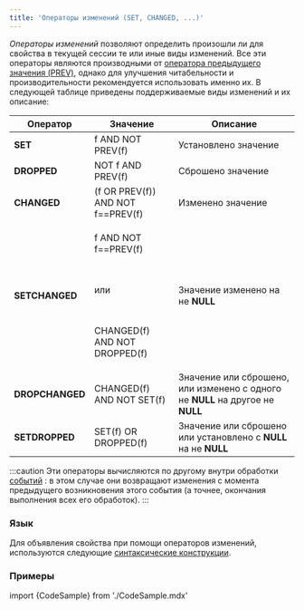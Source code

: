 ```yaml
---
title: 'Операторы изменений (SET, CHANGED, ...)'
---
```


*Операторы изменений* позволяют определить произошли ли для свойства в текущей сессии те или иные виды изменений. Все эти операторы являются производными от [оператора предыдущего значения (PREV)](Previous_value_PREV_.md), однако для улучшения читабельности и производительности рекомендуется использовать именно их. В следующей таблице приведены поддерживаемые виды изменений и их описание:

|Оператор|Значение|Описание|
|---|---|---|
|<strong>SET</strong>|f AND NOT PREV(f)|Установлено значение|
|<strong>DROPPED</strong>|NOT f AND PREV(f)|Сброшено значение|
|<strong>CHANGED</strong>|(f OR PREV(f)) AND NOT f==PREV(f)|Изменено значение|
|<strong>SETCHANGED</strong>|<p>f AND NOT f==PREV(f)</p><br/><p>или</p><br/><p>CHANGED(f) AND NOT DROPPED(f)</p>|Значение изменено на не <strong>NULL</strong>|
|<strong>DROPCHANGED</strong>|CHANGED(f) AND NOT SET(f)|Значение или сброшено, или изменено с одного не <strong>NULL</strong> на другое не <strong>NULL</strong>|
|<strong>SETDROPPED</strong>|SET(f) OR DROPPED(f)|Значение или сброшено или установлено с <strong>NULL</strong> на не <strong>NULL</strong>|

:::caution
Эти операторы вычисляются по другому внутри обработки [событий](Events.md#change) : в этом случае они возвращают изменения с момента предыдущего возникновения этого события (а точнее, окончания выполнения всех его обработок).
:::

### Язык

Для объявления свойства при помощи операторов изменений, используются следующие [синтаксические конструкции](Change_operators.md). 

### Примеры

import {CodeSample} from './CodeSample.mdx'

<CodeSample url="https://ru-documentation.lsfusion.org/sample?file=OperatorPropertySample&block=changed"/>
